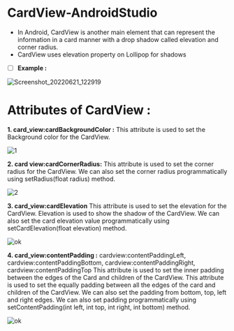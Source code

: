 # CardView-AndroidStudio
- In Android, CardView is another main element that can represent the information in a card manner with a drop shadow called elevation and corner radius.
- CardView uses elevation property on Lollipop for shadows

- [ ] **Example :**

![Screenshot_20220621_122919](https://user-images.githubusercontent.com/101108540/174736580-861de517-3fcb-4927-ac5f-9d8ca804707c.jpg)


# Attributes of CardView :

**1. card_view:cardBackgroundColor :** 
This attribute is used to set the Background color for the CardView. 

![1](https://user-images.githubusercontent.com/101108540/174738619-8f27db98-dd2b-4e11-8eba-49fd8cd72ae4.jpg)


**2. card view:cardCornerRadius:**
This attribute is used to set the corner radius for the CardView. We can also set the corner radius programmatically using setRadius(float radius) method.

![2](https://user-images.githubusercontent.com/101108540/174738644-34c0db17-81c5-4560-83d6-0d3a17d5dd8b.jpg)

**3. card_view:cardElevation**
This attribute is used to set the elevation for the CardView. Elevation is used to show the shadow of the CardView. We can also set the card elevation value programmatically using setCardElevation(float elevation) method.

![ok](https://user-images.githubusercontent.com/101108540/174740577-178f62ac-99cd-48ab-a083-fcfb75664017.jpg)

**4. card_view:contentPadding :** cardview:contentPaddingLeft, cardview:contentPaddingBottom, cardview:contentPaddingRight, cardview:contentPaddingTop
This attribute is used to set the inner padding between the edges of the Card and children of the CardView. 
This attribute is used to set the equally padding between all the edges of the card and children of the CardView. 
We can also set the padding from bottom, top, left and right edges. We can also set padding programmatically using setContentPadding(int left, int top, int right, int bottom) method.

![ok](https://user-images.githubusercontent.com/101108540/174741588-f4fcbade-80c2-4acd-bf58-14ad4956361e.jpg)




